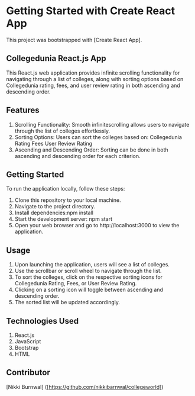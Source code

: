 # Getting Started with Create React App

This project was bootstrapped with [Create React App].

## Collegedunia React.js App
This React.js web application provides infinite  scrolling functionality for navigating through a list of colleges, along with sorting options based on Collegedunia rating, fees, and user review rating in both ascending and descending order.

## Features
1. Scrolling Functionality: Smooth infinitescrolling allows users to navigate through the list of colleges effortlessly.
2. Sorting Options: Users can sort the colleges based on:
Collegedunia Rating
Fees
User Review Rating
3. Ascending and Descending Order: Sorting can be done in both ascending and descending order for each criterion.

## Getting Started
To run the application locally, follow these steps:

1. Clone this repository to your local machine.
2. Navigate to the project directory.
3. Install dependencies:npm install
4. Start the development server: npm start
5. Open your web browser and go to http://localhost:3000 to view the application.


## Usage
1. Upon launching the application, users will see a list of colleges.
2. Use the scrollbar or scroll wheel to navigate through the list.
3. To sort the colleges, click on the respective sorting icons for Collegedunia Rating, Fees, or User Review Rating.
4. Clicking on a sorting icon will toggle between ascending and descending order.
5. The sorted list will be updated accordingly.


## Technologies Used
1. React.js
2. JavaScript
3. Bootstrap
4. HTML

## Contributor
[Nikki Burnwal] ([https://github.com/nikkibarnwal/collegeworld])